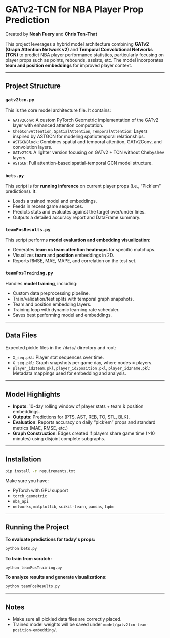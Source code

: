# GATv2-TCN for NBA Player Prop Prediction

Created by **Noah Fuery** and **Chris Ton-That**

This project leverages a hybrid model architecture combining **GATv2 (Graph Attention Network v2)** and **Temporal Convolutional Networks (TCN)** to predict NBA player performance statistics, particularly focusing on player props such as points, rebounds, assists, etc. The model incorporates **team and position embeddings** for improved player context.

---

## Project Structure

### `gatv2tcn.py`

This is the core model architecture file. It contains:

- `GATv2Conv`: A custom PyTorch Geometric implementation of the GATv2 layer with enhanced attention computation.
- `ChebConvAttention`, `SpatialAttention`, `TemporalAttention`: Layers inspired by ASTGCN for modeling spatiotemporal relationships.
- `ASTGCNBlock`: Combines spatial and temporal attention, GATv2Conv, and convolution layers.
- `GATv2TCN`: A lighter version focusing on GATv2 + TCN without Chebyshev layers.
- `ASTGCN`: Full attention-based spatial-temporal GCN model structure.

### `bets.py`

This script is for **running inference** on current player props (i.e., “Pick'em” predictions). It:

- Loads a trained model and embeddings.
- Feeds in recent game sequences.
- Predicts stats and evaluates against the target over/under lines.
- Outputs a detailed accuracy report and DataFrame summary.

### `teamPosResults.py`

This script performs **model evaluation and embedding visualization**:

- Generates **team vs team attention heatmaps** for specific matchups.
- Visualizes **team** and **position** embeddings in 2D.
- Reports RMSE, MAE, MAPE, and correlation on the test set.

### `teamPosTraining.py`

Handles **model training**, including:

- Custom data preprocessing pipeline.
- Train/validation/test splits with temporal graph snapshots.
- Team and position embedding layers.
- Training loop with dynamic learning rate scheduler.
- Saves best performing model and embeddings.

---

## Data Files

Expected pickle files in the `/data/` directory and root:

- `X_seq.pkl`: Player stat sequences over time.
- `G_seq.pkl`: Graph snapshots per game day, where nodes = players.
- `player_id2team.pkl`, `player_id2position.pkl`, `player_id2name.pkl`: Metadata mappings used for embedding and analysis.

---

## Model Highlights

- **Inputs**: 10-day rolling window of player stats + team & position embeddings.
- **Outputs**: Predictions for [PTS, AST, REB, TO, STL, BLK].
- **Evaluation**: Reports accuracy on daily “pick’em” props and standard metrics (MAE, RMSE, etc.)
- **Graph Construction**: Edges created if players share game time (>10 minutes) using disjoint complete subgraphs.

---

## Installation

```bash
pip install -r requirements.txt
```

Make sure you have:

- PyTorch with GPU support
- `torch_geometric`
- `nba_api`
- `networkx`, `matplotlib`, `scikit-learn`, `pandas`, `tqdm`

---

## Running the Project

**To evaluate predictions for today's props:**

```bash
python bets.py
```

**To train from scratch:**

```bash
python teamPosTraining.py
```

**To analyze results and generate visualizations:**

```bash
python teamPosResults.py
```

---

## Notes

- Make sure all pickled data files are correctly placed.
- Trained model weights will be saved under `model/gatv2tcn-team-position-embedding/`.

